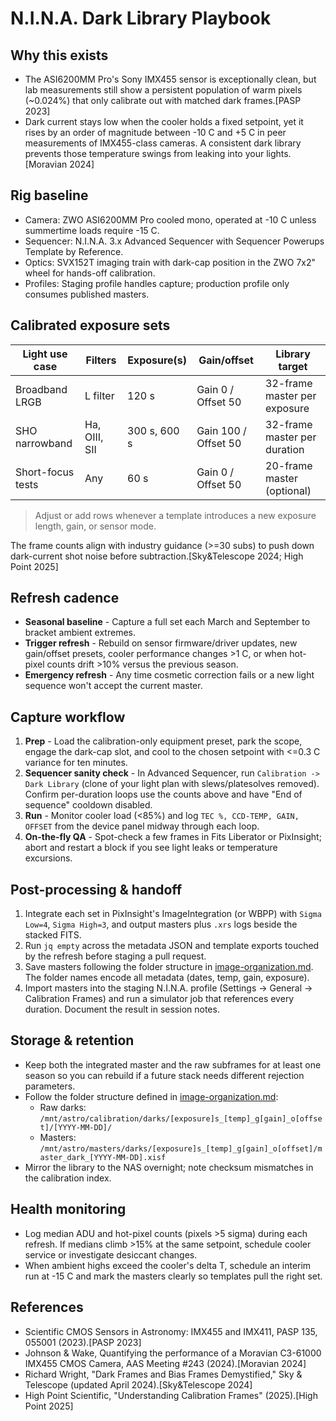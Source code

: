 # N.I.N.A. Dark Library Playbook

## Why this exists
- The ASI6200MM Pro's Sony IMX455 sensor is exceptionally clean, but lab measurements still show a persistent population of warm pixels (~0.024%) that only calibrate out with matched dark frames.[PASP 2023]
- Dark current stays low when the cooler holds a fixed setpoint, yet it rises by an order of magnitude between -10 C and +5 C in peer measurements of IMX455-class cameras. A consistent dark library prevents those temperature swings from leaking into your lights.[Moravian 2024]

## Rig baseline
- Camera: ZWO ASI6200MM Pro cooled mono, operated at -10 C unless summertime loads require -15 C.
- Sequencer: N.I.N.A. 3.x Advanced Sequencer with Sequencer Powerups Template by Reference.
- Optics: SVX152T imaging train with dark-cap position in the ZWO 7x2" wheel for hands-off calibration.
- Profiles: Staging profile handles capture; production profile only consumes published masters.

## Calibrated exposure sets
| Light use case | Filters | Exposure(s) | Gain/offset | Library target |
|----------------|---------|-------------|-------------|----------------|
| Broadband LRGB | L filter | 120 s | Gain 0 / Offset 50 | 32-frame master per exposure |
| SHO narrowband | Ha, OIII, SII | 300 s, 600 s | Gain 100 / Offset 50 | 32-frame master per duration |
| Short-focus tests | Any | 60 s | Gain 0 / Offset 50 | 20-frame master (optional) |

> Adjust or add rows whenever a template introduces a new exposure length, gain, or sensor mode.

The frame counts align with industry guidance (>=30 subs) to push down dark-current shot noise before subtraction.[Sky&Telescope 2024; High Point 2025]

## Refresh cadence
- **Seasonal baseline** - Capture a full set each March and September to bracket ambient extremes.
- **Trigger refresh** - Rebuild on sensor firmware/driver updates, new gain/offset presets, cooler performance changes >1 C, or when hot-pixel counts drift >10% versus the previous season.
- **Emergency refresh** - Any time cosmetic correction fails or a new light sequence won't accept the current master.

## Capture workflow
1. **Prep** - Load the calibration-only equipment preset, park the scope, engage the dark-cap slot, and cool to the chosen setpoint with <=0.3 C variance for ten minutes.
2. **Sequencer sanity check** - In Advanced Sequencer, run `Calibration -> Dark Library` (clone of your light plan with slews/platesolves removed). Confirm per-duration loops use the counts above and have "End of sequence" cooldown disabled.
3. **Run** - Monitor cooler load (<85%) and log `TEC %, CCD-TEMP, GAIN, OFFSET` from the device panel midway through each loop.
4. **On-the-fly QA** - Spot-check a few frames in Fits Liberator or PixInsight; abort and restart a block if you see light leaks or temperature excursions.

## Post-processing & handoff
1. Integrate each set in PixInsight's ImageIntegration (or WBPP) with `Sigma Low=4`, `Sigma High=3`, and output masters plus `.xrs` logs beside the stacked FITS.
2. Run `jq empty` across the metadata JSON and template exports touched by the refresh before staging a pull request.
3. Save masters following the folder structure in [image-organization.md](image-organization.md). The folder names encode all metadata (dates, temp, gain, exposure).
4. Import masters into the staging N.I.N.A. profile (Settings -> General -> Calibration Frames) and run a simulator job that references every duration. Document the result in session notes.

## Storage & retention
- Keep both the integrated master and the raw subframes for at least one season so you can rebuild if a future stack needs different rejection parameters.
- Follow the folder structure defined in [image-organization.md](image-organization.md):
  - Raw darks: `/mnt/astro/calibration/darks/[exposure]s_[temp]_g[gain]_o[offset]/[YYYY-MM-DD]/`
  - Masters: `/mnt/astro/masters/darks/[exposure]s_[temp]_g[gain]_o[offset]/master_dark_[YYYY-MM-DD].xisf`
- Mirror the library to the NAS overnight; note checksum mismatches in the calibration index.

## Health monitoring
- Log median ADU and hot-pixel counts (pixels >5 sigma) during each refresh. If medians climb >15% at the same setpoint, schedule cooler service or investigate desiccant changes.
- When ambient highs exceed the cooler's delta T, schedule an interim run at -15 C and mark the masters clearly so templates pull the right set.

## References
- Scientific CMOS Sensors in Astronomy: IMX455 and IMX411, PASP 135, 055001 (2023).[PASP 2023]
- Johnson & Wake, Quantifying the performance of a Moravian C3-61000 IMX455 CMOS Camera, AAS Meeting #243 (2024).[Moravian 2024]
- Richard Wright, "Dark Frames and Bias Frames Demystified," Sky & Telescope (updated April 2024).[Sky&Telescope 2024]
- High Point Scientific, "Understanding Calibration Frames" (2025).[High Point 2025]

